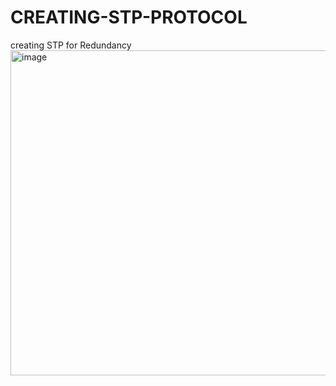 # CREATING-STP-PROTOCOL
creating STP for Redundancy
<img width="672" height="520" alt="image" src="https://github.com/user-attachments/assets/fa94b7be-1d58-4f69-be4b-c90dae28af93" />
